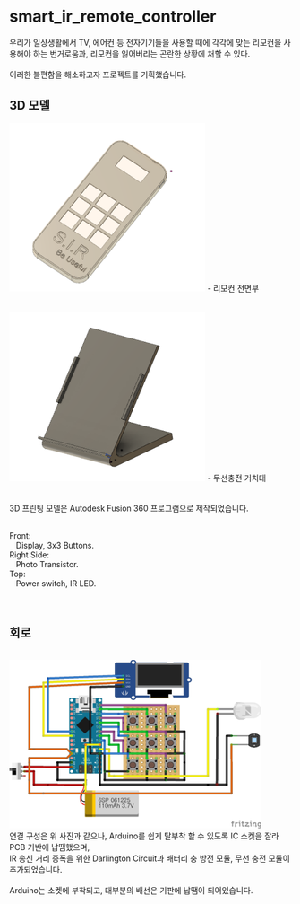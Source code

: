 # smart_ir_remote_controller

우리가 일상생활에서 TV, 에어컨 등 전자기기들을 사용할 때에 각각에 맞는 리모컨을 사용해야 하는 번거로움과, 리모컨을 잃어버리는 곤란한 상황에 처할 수 있다.<br/><br/>
이러한 불편함을 해소하고자 프로젝트를 기획했습니다.

## 3D 모델
<img src="/images/SIR_3D_01.PNG" width="350" height="300">
- 리모컨 전면부
<br/><br/><br/>
<img src="/images/SIR_3D_02.PNG" width="350" height="300">
- 무선충전 거치대
<br/><br/><br/>
3D 프린팅 모델은 Autodesk Fusion 360 프로그램으로 제작되었습니다.<br/><br/>

Front:<br/>
&nbsp;&nbsp;&nbsp;Display, 3x3 Buttons.<br/>
Right Side:<br/>
&nbsp;&nbsp;&nbsp;Photo Transistor.<br/>
Top:<br/>
&nbsp;&nbsp;&nbsp;Power switch, IR LED.<br/><br/><br/>

## 회로
<br/>
<img src="/images/SIR_fritzing.jpg" width="450" height="300"><br/>
연결 구성은 위 사진과 같으나,
Arduino를 쉽게 탈부착 할 수 있도록 IC 소켓을 잘라 PCB 기반에 납땜했으며, <br/>
 IR 송신 거리 증폭을 위한 Darlington Circuit과 배터리 충 방전 모듈, 무선 충전 모듈이 추가되었습니다.
 <br/><br/>
Arduino는 소켓에 부착되고, 대부분의 배선은 기판에 납땜이 되어있습니다.
